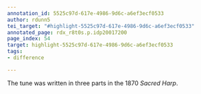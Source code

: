 ```yaml
---
annotation_id: 5525c97d-617e-4986-9d6c-a6ef3ecf0533
author: rdunn5
tei_target: "#highlight-5525c97d-617e-4986-9d6c-a6ef3ecf0533"
annotated_page: rdx_r8t0s.p.idp20017200
page_index: 54
target: highlight-5525c97d-617e-4986-9d6c-a6ef3ecf0533
tags:
- difference

---
```

The tune was written in three parts in the 1870 *Sacred Harp*.